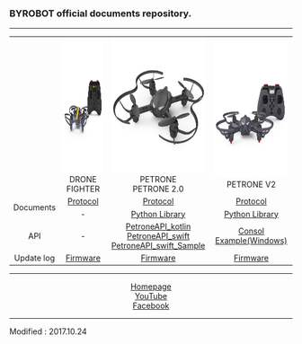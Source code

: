 ### BYROBOT official documents repository.

---

<div align="center">
    <table>
        <tr>
            <td><div align="center"></div></td>
            <td>
                <div align="center">
                    <img src="/assets/images/products/drone_fighter_and_controller.jpg" alt="drone_fighter_and_controller" height="240" width="240"><br>
                    DRONE FIGHTER
                </div>
            </td>
            <td>
                <div align="center">
                    <img src="/assets/images/products/petrone.jpg" alt="petrone" height="240" width="240"><br>
                    PETRONE<br>
                    PETRONE 2.0
                </div>
            </td>
            <td>
                <div align="center">
                    <img src="/assets/images/products/petrone_v2_and_controller.jpg" alt="petrone_v2_and_controller" height="240" width="240"><br>
                    PETRONE V2
                </div>
            </td>
        </tr>
        <!--
        <tr>
            <td><div align="center">Latest Version</div></td>
            <td><div align="center">Drone Education: 20170118<br>Controller Education: 20170124</div></td>
            <td><div align="center">Drone Main: v47<br>Drone Sub: v18<br>Link: v18</div></td>
            <td><div align="center">Drone: 1.0.R.54<br>Controller: 1.0.R.54</div></td>
        </tr>
        -->
        <tr>
            <td rowspan="2"><div align="center">Documents</div></td>
            <td><div align="center"><a href="/documents/kr/products/dronefighter2017/protocol/">Protocol</a></div></td>
            <td><div align="center"><a href="/documents/kr/products/petrone/protocol/">Protocol</a></div></td>
            <td><div align="center"><a href="/documents/kr/products/petrone_v2/protocol/">Protocol</a></div></td>
        </tr>
            <tr>
                <td><div align="center">-</div></td>
                <td><div align="center"><a href="/documents/kr/products/petrone/library/python/petrone/">Python Library</a></div></td>
                <td><div align="center"><a href="/documents/kr/products/petrone_v2/library/python/petrone_v2/">Python Library</a></div></td>
            </tr>
        <tr>
            <td><div align="center">API</div></td>
            <td><div align="center">-</div></td>
            <td>
                <div align="center">
                    <a href="https://github.com/petrone/PetroneAPI_kotlin" target="_blank">PetroneAPI_kotlin</a><br>
                    <a href="https://github.com/petrone/PetroneAPI_swift" target="_blank">PetroneAPI_swift</a><br>
                    <a href="https://github.com/petrone/PetroneAPI_swift_Sample" target="_blank">PetroneAPI_swift_Sample</a>
                </div>
            </td>
            <td>
                <div align="center">
                    <a href="https://github.com/petrone-v2/window_console_example_for_petrone_v2" target="_blank">Consol Example(Windows)</a>
                </div>
            </td>
        </tr>
        <tr>
            <td><div align="center">Update log</div></td>
            <td><div align="center"><a href="/documents/kr/products/dronefighter2017/log/updates/firmware/">Firmware</a></div></td>
            <td><div align="center"><a href="/documents/kr/products/petrone/log/updates/firmware/">Firmware</a></div></td>
            <td><div align="center"><a href="/documents/kr/products/petrone_v2/log/updates/firmware/">Firmware</a></div></td>
        </tr>
    </table>
</div>

---

<div align="center"><a href="http://www.byrobot.co.kr" target="_blank">Homepage</a></div>
<div align="center"><a href="https://www.youtube.com/user/BYROBOTCO" target="_blank">YouTube</a></div>
<div align="center"><a href="https://www.facebook.com/DroneFighter165" target="_blank">Facebook</a></div>

---

Modified : 2017.10.24